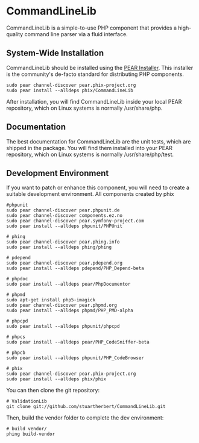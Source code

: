 CommandLineLib
==============

CommandLineLib is a simple-to-use PHP component that provides a high-quality command line parser via a fluid interface.

System-Wide Installation
------------------------

CommandLineLib should be installed using the [PEAR Installer](http://pear.php.net). This installer is the community's de-facto standard for distributing PHP components.

    sudo pear channel-discover pear.phix-project.org
    sudo pear install --alldeps phix/CommandLineLib

After installation, you will find CommandLineLib inside your local PEAR repository, which on Linux systems is normally /usr/share/php.

Documentation
-------------

The best documentation for CommandLineLib are the unit tests, which are shipped in the package.  You will find them installed into your PEAR repository, which on Linux systems is normally /usr/share/php/test.

Development Environment
-----------------------

If you want to patch or enhance this component, you will need to create a suitable development environment.  All components created by phix

    #phpunit
    sudo pear channel-discover pear.phpunit.de
    sudo pear channel-discover components.ez.no
    sudo pear channel-discover pear.symfony-project.com
    sudo pear install --alldeps phpunit/PHPUnit

    # phing
    sudo pear channel-discover pear.phing.info
    sudo pear install --alldeps phing/phing

    # pdepend
    sudo pear channel-discover pear.pdepend.org
    sudo pear install --alldeps pdepend/PHP_Depend-beta

    # phpdoc
    sudo pear install --alldeps pear/PhpDocumentor

    # phpmd
    sudo apt-get install php5-imagick
    sudo pear channel-discover pear.phpmd.org
    sudo pear install --alldeps phpmd/PHP_PMD-alpha

    # phpcpd
    sudo pear install --alldeps phpunit/phpcpd

    # phpcs
    sudo pear install --alldeps pear/PHP_CodeSniffer-beta

    # phpcb
    sudo pear install --alldeps phpunit/PHP_CodeBrowser

    # phix
    sudo pear channel-discover pear.phix-project.org
    sudo pear install --alldeps phix/phix

You can then clone the git repository:

    # ValidationLib
    git clone git://github.com/stuartherbert/CommandLineLib.git

Then, build the vendor folder to complete the dev environment:

    # build vendor/
    phing build-vendor
